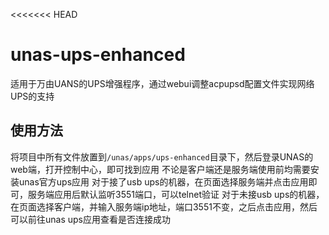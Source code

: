 <<<<<<< HEAD
# unas-ups-enhanced
适用于万由UANS的UPS增强程序，通过webui调整acpupsd配置文件实现网络UPS的支持



## 使用方法
将项目中所有文件放置到`/unas/apps/ups-enhanced`目录下，然后登录UNAS的web端，打开控制中心，即可找到应用
不论是客户端还是服务端使用前均需要安装unas官方ups应用
对于接了usb ups的机器，在页面选择服务端并点击应用即可，服务端应用后默认监听3551端口，可以telnet验证
对于未接usb ups的机器，在页面选择客户端，并输入服务端ip地址，端口3551不变，之后点击应用，然后可以前往unas ups应用查看是否连接成功




